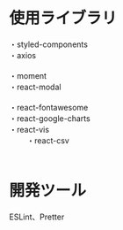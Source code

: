 # 使用ライブラリ
・styled-components<br/>
・axios<br/>    
・moment<br/>
・react-modal<br/>  
・react-fontawesome<br/> 
・react-google-charts<br/>
・react-vis<br/> 　　
・react-csv<br/>　   

# 開発ツール    　
ESLint、Pretter
